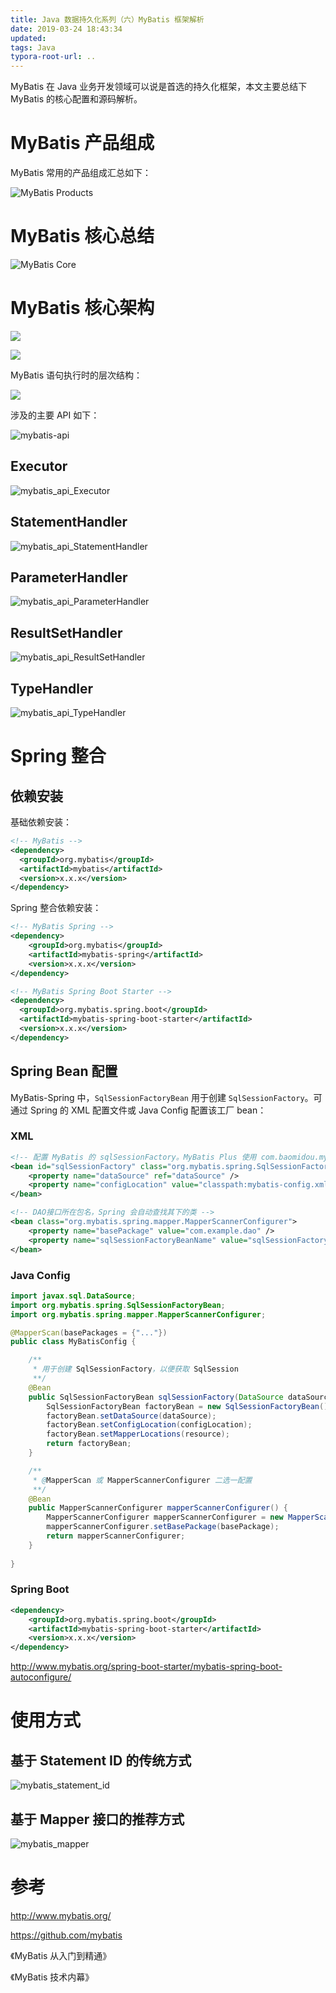 ```yaml
---
title: Java 数据持久化系列（六）MyBatis 框架解析
date: 2019-03-24 18:43:34
updated:
tags: Java
typora-root-url: ..
---
```


MyBatis 在 Java 业务开发领域可以说是首选的持久化框架，本文主要总结下 MyBatis 的核心配置和源码解析。

# MyBatis 产品组成

MyBatis 常用的产品组成汇总如下：

![MyBatis Products](/img/mybatis/mybatis_products.png)

# MyBatis 核心总结

![MyBatis Core](/img/mybatis/mybatis_core.png)

# MyBatis 核心架构

![](/img/mybatis/mybatis_core_architecture.png)

![](/img/mybatis/mybatis_core_architecture_2.png)

MyBatis 语句执行时的层次结构：

![](/img/mybatis/mybatis_core_architecture_3.jpg)

涉及的主要 API 如下：

![mybatis-api](/img/mybatis/mybatis-api.png)

## Executor

![mybatis_api_Executor](/img/mybatis/mybatis_api_Executor.png)

## StatementHandler

![mybatis_api_StatementHandler](/img/mybatis/mybatis_api_StatementHandler.png)

## ParameterHandler

![mybatis_api_ParameterHandler](/img/mybatis/mybatis_api_ParameterHandler.png)

## ResultSetHandler

![mybatis_api_ResultSetHandler](/img/mybatis/mybatis_api_ResultSetHandler.png)

## TypeHandler

![mybatis_api_TypeHandler](/img/mybatis/mybatis_api_TypeHandler.png)

# Spring 整合

## 依赖安装

基础依赖安装：

```xml
<!-- MyBatis -->
<dependency>
  <groupId>org.mybatis</groupId>
  <artifactId>mybatis</artifactId>
  <version>x.x.x</version>
</dependency>
```

Spring 整合依赖安装：

```xml
<!-- MyBatis Spring -->
<dependency>
    <groupId>org.mybatis</groupId>
    <artifactId>mybatis-spring</artifactId>
    <version>x.x.x</version>
</dependency>

<!-- MyBatis Spring Boot Starter -->
<dependency>
  <groupId>org.mybatis.spring.boot</groupId>
  <artifactId>mybatis-spring-boot-starter</artifactId>
  <version>x.x.x</version>
</dependency>
```

## Spring Bean 配置

MyBatis-Spring 中，`SqlSessionFactoryBean` 用于创建 `SqlSessionFactory`。可通过 Spring 的 XML 配置文件或 Java Config 配置该工厂 bean：

### XML

```xml
<!-- 配置 MyBatis 的 sqlSessionFactory。MyBatis Plus 使用 com.baomidou.mybatisplus.spring.MybatisSqlSessionFactoryBean -->
<bean id="sqlSessionFactory" class="org.mybatis.spring.SqlSessionFactoryBean">
    <property name="dataSource" ref="dataSource" />
    <property name="configLocation" value="classpath:mybatis-config.xml"/>
</bean>

<!-- DAO接口所在包名，Spring 会自动查找其下的类 -->
<bean class="org.mybatis.spring.mapper.MapperScannerConfigurer">
    <property name="basePackage" value="com.example.dao" />
    <property name="sqlSessionFactoryBeanName" value="sqlSessionFactory"/>
</bean>
```

### Java Config

```java
import javax.sql.DataSource;
import org.mybatis.spring.SqlSessionFactoryBean;
import org.mybatis.spring.mapper.MapperScannerConfigurer;

@MapperScan(basePackages = {"..."})
public class MyBatisConfig {

    /**
     * 用于创建 SqlSessionFactory，以便获取 SqlSession
     **/
    @Bean
    public SqlSessionFactoryBean sqlSessionFactory(DataSource dataSource) {
        SqlSessionFactoryBean factoryBean = new SqlSessionFactoryBean();
        factoryBean.setDataSource(dataSource);
        factoryBean.setConfigLocation(configLocation);
        factoryBean.setMapperLocations(resource);
        return factoryBean;
    }

    /**
     * @MapperScan 或 MapperScannerConfigurer 二选一配置
     **/
    @Bean
    public MapperScannerConfigurer mapperScannerConfigurer() {
        MapperScannerConfigurer mapperScannerConfigurer = new MapperScannerConfigurer();
        mapperScannerConfigurer.setBasePackage(basePackage);
        return mapperScannerConfigurer;
    }
    
}
```

### Spring Boot

```xml
<dependency>
    <groupId>org.mybatis.spring.boot</groupId>
    <artifactId>mybatis-spring-boot-starter</artifactId>
    <version>x.x.x</version>
</dependency>
```

http://www.mybatis.org/spring-boot-starter/mybatis-spring-boot-autoconfigure/

# 使用方式

## 基于 Statement ID 的传统方式

![mybatis_statement_id](/img/mybatis/mybatis_statement_id.jpg)

## 基于 Mapper 接口的推荐方式

![mybatis_mapper](/img/mybatis/mybatis_mapper.jpg)

# 参考

http://www.mybatis.org/

https://github.com/mybatis

《MyBatis 从入门到精通》

《MyBatis 技术内幕》